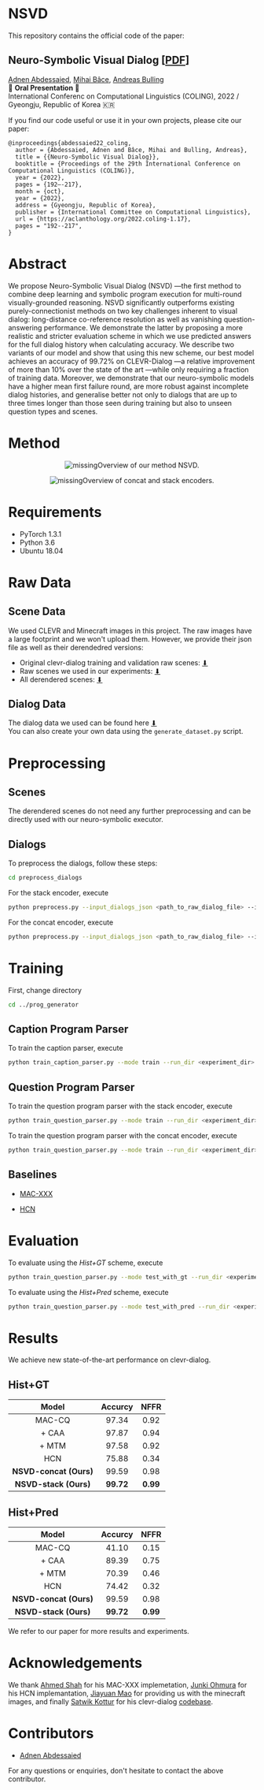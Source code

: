 
# NSVD

This repository contains the official code of the paper:

## Neuro-Symbolic Visual Dialog [[PDF](https://arxiv.org/abs/2208.10353)]

[Adnen Abdessaied](https://adnenabdessaied.de), [Mihai Bâce](https://perceptualui.org/people/bace/), [Andreas Bulling](https://perceptualui.org/people/bulling/)  
:loudspeaker: **Oral Presentation** :loudspeaker:  
International Conferenc on Computational Linguistics (COLING), 2022 / Gyeongju, Republic of Korea :kr:

If you find our code useful or use it in your own projects, please cite our paper:

```
@inproceedings{abdessaied22_coling,
  author = {Abdessaied, Adnen and Bâce, Mihai and Bulling, Andreas},
  title = {{Neuro-Symbolic Visual Dialog}},
  booktitle = {Proceedings of the 29th International Conference on Computational Linguistics (COLING)},
  year = {2022},
  pages = {192–-217},
  month = {oct},
  year = {2022},
  address = {Gyeongju, Republic of Korea},
  publisher = {International Committee on Computational Linguistics},
  url = {https://aclanthology.org/2022.coling-1.17},
  pages = "192--217",
}
```

# Abstract

We propose Neuro-Symbolic Visual Dialog (NSVD) —the first method to combine deep learning and symbolic program execution for multi-round visually-grounded reasoning. NSVD significantly outperforms existing purely-connectionist methods on two key challenges inherent to visual dialog: long-distance co-reference resolution as well as vanishing question-answering performance. We demonstrate the latter by proposing a more realistic and stricter evaluation scheme in which we use predicted answers for the full dialog history when calculating accuracy. We describe two variants of our model and show that using this new scheme, our best model achieves an accuracy of 99.72% on CLEVR-Dialog —a relative improvement of more than 10% over the state
of the art —while only requiring a fraction of training data. Moreover, we demonstrate that our neuro-symbolic models have a higher mean first failure round, are more robust against incomplete dialog histories, and generalise better not only to dialogs that are up to three times longer than those seen during training but also to unseen question types and scenes.

# Method

<figure>
    <p align="center"><img src="misc/method_overview.png" alt="missing"/></
    <figcaption>Overview of our method NSVD.</figcaption>
</figure>

<figure>
    <p align="center"><img src="misc/method_smaller.png" alt="missing"/></
    <figcaption>Overview of concat and stack encoders.</figcaption>
</figure>

# Requirements

- PyTorch 1.3.1
- Python 3.6
- Ubuntu 18.04

# Raw Data

## Scene Data

We used CLEVR and Minecraft images in this project. The raw images have a large footprint and we won't upload them. However, we provide their json file as well as their derendedred versions:

- Original clevr-dialog training and validation raw scenes: [⬇](https://dl.fbaipublicfiles.com/clevr/CLEVR_v1.0.zip)
- Raw scenes we used in our experiments: [⬇](https://1drv.ms/u/s!AlGoPLjLV-BOh1fdB30GscvRnFAt?e=Xtorzr)
- All derendered scenes: [⬇](https://1drv.ms/u/s!AlGoPLjLV-BOh0d00ynwnXQO14da?e=Ub6k33)

## Dialog Data

The dialog data we used can be found here [⬇](https://1drv.ms/u/s!AlGoPLjLV-BOhzaYs3s2qSLbGTL_?e=oGGrxr)  
You can also create your own data using the ``generate_dataset.py`` script.

# Preprocessing

## Scenes

The derendered scenes do not need any further preprocessing and can be directly used with our neuro-symbolic executor.

## Dialogs

To preprocess the dialogs, follow these steps:

```bash
cd preprocess_dialogs
```

For the stack encoder, execute

```bash
python preprocess.py --input_dialogs_json <path_to_raw_dialog_file> --input_vocab_json '' --output_vocab_json <path_where_to_save_the_vocab> --output_h5_file <path_of_the_output_file> --split <train/val/test> --mode stack
```

For the concat encoder, execute

```bash
python preprocess.py --input_dialogs_json <path_to_raw_dialog_file> --input_vocab_json '' --output_vocab_json <path_where_to_save_the_vocab> --output_h5_file <path_of_the_output_file> --split <train/val/test> --mode concat
```

# Training

First, change directory

```bash
cd ../prog_generator
```

## Caption Program Parser

To train the caption parser, execute

```bash
python train_caption_parser.py --mode train --run_dir <experiment_dir> --res_path <path_to_store_results> --dataPathTr <path_to_preprocessed_training_data> --dataPathVal <path_to_preprocessed_val_data> --dataPathTest <path_to_preprocessed_test_data> --vocab_path <path_where_to_save_the_vocab>
```

## Question Program Parser

To train the question program parser with the stack encoder, execute

```bash
python train_question_parser.py --mode train --run_dir <experiment_dir> --text_log_dir <log_dir_path> --dataPathTr <path_to_preprocessed_training_data> --dataPathVal <path_to_preprocessed_val_data> --dataPathTest <path_to_preprocessed_test_data> --scenePath <path_to_derendered_scenes> --vocab_path <path_where_to_save_the_vocab> --encoder_type 2
```

To train the question program parser with the concat encoder, execute

```bash
python train_question_parser.py --mode train --run_dir <experiment_dir> --text_log_dir <log_dir_path> --dataPathTr <path_to_preprocessed_training_data> --dataPathVal <path_to_preprocessed_val_data> --dataPathTest <path_to_preprocessed_test_data> --scenePath <path_to_derendered_scenes> --vocab_path <path_where_to_save_the_vocab> --encoder_type 1
```

## Baselines

- [MAC-XXX](https://github.com/ahmedshah1494/clevr-dialog-mac-net/tree/dialog-macnet)

- [HCN](https://github.com/jojonki/Hybrid-Code-Networks)

# Evaluation

To evaluate using the *Hist+GT* scheme, execute

```bash
python train_question_parser.py --mode test_with_gt --run_dir <experiment_dir> --text_log_dir <log_dir_path> --dataPathTr <path_to_preprocessed_training_data> --dataPathVal <path_to_preprocessed_val_data> --dataPathTest <path_to_preprocessed_test_data> --scenePath <path_to_derendered_scenes> --vocab_path <path_where_to_save_the_vocab> --encoder_type <1/2> --questionNetPath <path_to_pretrained_question_parser> --captionNetPath <path_to_pretrained_caption_parser> --dialogLen <total_number_of_dialog_rounds> --last_n_rounds <number_of_last_rounds_to_considered_in_history>
```

To evaluate using the *Hist+Pred* scheme, execute

```bash
python train_question_parser.py --mode test_with_pred --run_dir <experiment_dir> --text_log_dir <log_dir_path> --dataPathTr <path_to_preprocessed_training_data> --dataPathVal <path_to_preprocessed_val_data> --dataPathTest <path_to_preprocessed_test_data> --scenePath <path_to_derendered_scenes> --vocab_path <path_where_to_save_the_vocab> --encoder_type <1/2> --questionNetPath <path_to_pretrained_question_parser> --captionNetPath <path_to_pretrained_caption_parser> --dialogLen <total_number_of_dialog_rounds> --last_n_rounds <number_of_last_rounds_to_considered_in_history>
```

# Results

We achieve new state-of-the-art performance on clevr-dialog.

## Hist+GT

| <center>Model</center> | <center>Accurcy</center> | <center>NFFR</center> |
| :---: | :---: | :---: |
|  MAC-CQ                   | 97.34 | 0.92 |
|  + CAA                    | 97.87 | 0.94 |
|  + MTM                    | 97.58 | 0.92 |
|  HCN                      | 75.88 | 0.34 |
|  **NSVD-concat (Ours)**   | 99.59 | 0.98 |
|  **NSVD-stack (Ours)**    | **99.72** | **0.99** |

## Hist+Pred

| <center>Model</center> | <center>Accurcy</center> | <center>NFFR</center> |
| :---: | :---: | :---: |
|  MAC-CQ                   | 41.10 | 0.15 |
|  + CAA                    | 89.39 | 0.75 |
|  + MTM                    | 70.39 | 0.46 |
|  HCN                      | 74.42 | 0.32 |
|  **NSVD-concat (Ours)**   | 99.59 | 0.98 |
|  **NSVD-stack (Ours)**    | **99.72** | **0.99** |

We refer to our paper for more results and experiments.

# Acknowledgements

We thank [Ahmed Shah](https://www.linkedin.com/in/mahmedshah/) for his MAC-XXX implemetation, [Junki Ohmura](https://www.linkedin.com/in/junki/) for his HCN implemantation, [Jiayuan Mao](https://jiayuanm.com/) for providing us with the minecraft images, and finally [Satwik Kottur](https://satwikkottur.github.io/) for his clevr-dialog [codebase](https://github.com/satwikkottur/clevr-dialog).

# Contributors

- [Adnen Abdessaied](https://adnenabdessaied.de)

For any questions or enquiries, don't hesitate to contact the above contributor.
